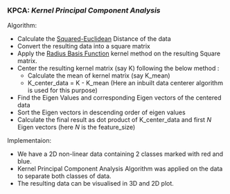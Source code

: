 ### KPCA: *Kernel Principal Component Analysis*

Algorithm:
- Calculate the [Squared-Euclidean](https://en.wikipedia.org/wiki/Euclidean_distance) Distance of the data
- Convert the resulting data into a square matrix
- Apply the [Radius Basis Function](https://en.wikipedia.org/wiki/Radial_basis_function_kernel) kernel method on the resulting Square matrix.
- Center the resulting kernel matrix (say K) following the below method :
	* Calculate the mean of kernel matrix (say K_mean)
	* K_center_data = K - K_mean
	(Here an inbuilt data centerer algorithm is used for this purpose)
- Find the Eigen Values and corresponding Eigen vectors of the centered data
- Sort the Eigen vectors in descending order of eigen values
- Calculate the final result as dot product of K_center_data and first *N* Eigen vectors (here *N* is the feature_size)

Implementaion:
- We have a 2D non-linear data containing 2 classes marked with red and blue.
- Kernel Principal Component Analysis Algorithm was applied on the data to separate both classes of data.
- The resulting data can be visualised in 3D and 2D plot.
